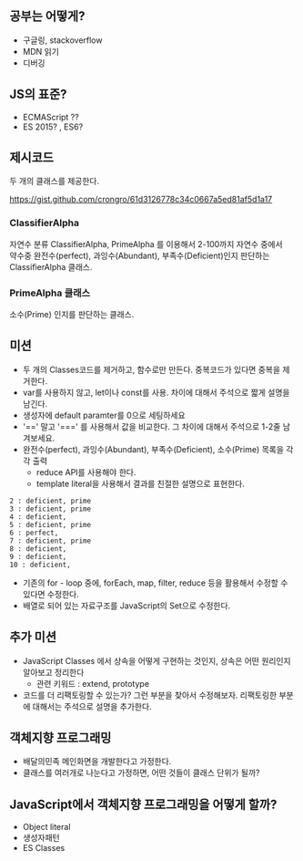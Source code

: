 ## 공부는 어떻게?

- 구글링, stackoverflow
- MDN 읽기
- 디버깅

## JS의 표준?

- ECMAScript ??
- ES 2015? , ES6?

## 제시코드

두 개의 클래스를 제공한다.

https://gist.github.com/crongro/61d3126778c34c0667a5ed81af5d1a17

### ClassifierAlpha

자연수 분류 ClassifierAlpha, PrimeAlpha 를 이용해서 2-100까지 자연수 중에서  
약수중 완전수(perfect), 과잉수(Abundant), 부족수(Deficient)인지 판단하는 ClassifierAlpha 클래스.

### PrimeAlpha 클래스

소수(Prime) 인지를 판단하는 클래스.

## 미션

- 두 개의 Classes코드를 제거하고, 함수로만 만든다. 중복코드가 있다면 중복을 제거한다.
- var를 사용하지 않고, let이나 const를 사용. 차이에 대해서 주석으로 짧게 설명을 남긴다.
- 생성자에 default paramter를 0으로 세팅하세요
- '==' 말고 '===' 를 사용해서 값을 비교한다. 그 차이에 대해서 주석으로 1-2줄 남겨보세요.
- 완전수(perfect), 과잉수(Abundant), 부족수(Deficient), 소수(Prime) 목록을 각각 출력
  - reduce API를 사용해야 한다.
  - template literal을 사용해서 결과를 친절한 설명으로 표현한다.
```
2 : deficient, prime
3 : deficient, prime
4 : deficient,
5 : deficient, prime
6 : perfect,
7 : deficient, prime
8 : deficient,
9 : deficient,
10 : deficient,
```
- 기존의 for - loop 중에, forEach, map, filter, reduce 등을 활용해서 수정할 수 있다면 수정한다.
- 배열로 되어 있는 자료구조를 JavaScript의 Set으로 수정한다.

## 추가 미션
- JavaScript Classes 에서 상속을 어떻게 구현하는 것인지, 상속은 어떤 원리인지 알아보고 정리한다
  - 관련 키워드 : extend, prototype
- 코드를 더 리팩토링할 수 있는가? 그런 부분을 찾아서 수정해보자. 리팩토링한 부분에 대해서는 주석으로 설명을 추가한다.

## 객체지향 프로그래밍

- 배달의민족 메인화면을 개발한다고 가정한다.
- 클래스를 여러개로 나눈다고 가정하면, 어떤 것들이 클래스 단위가 될까?

## JavaScript에서 객체지향 프로그래밍을 어떻게 할까?

- Object literal
- 생성자패턴
- ES Classes